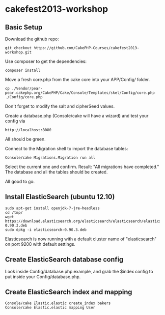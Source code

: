 # cakefest2013-workshop

## Basic Setup

Download the github repo:

	git checkout https://github.com/CakePHP-Courses/cakefest2013-workshop.git

Use composer to get the dependencies:

	composer install

Move a fresh core.php from the cake core into your APP/Config/ folder.

    cp ./Vendor/pear-pear.cakephp.org/CakePHP/Cake/Console/Templates/skel/Config/core.php ./Config/core.php

Don't forget to modify the salt and cipherSeed values.

Create a database.php (Console/cake will have a wizard) and test your config via

	http://localhost:8080

All should be green.

Connect to the Migration shell to import the database tables:

	Console/cake Migrations.Migration run all

Select the current one and confirm. Result: "All migrations have completed."
The database and all the tables should be created.

All good to go.

## Install ElasticSearch (ubuntu 12.10)

    sudo apt-get install openjdk-7-jre-headless
    cd /tmp/
    wget https://download.elasticsearch.org/elasticsearch/elasticsearch/elasticsearch-0.90.3.deb
    sudo dpkg -i elasticsearch-0.90.3.deb

Elasticsearch is now running with a default cluster name of "elasticsearch" on port 9200 with default settings.

## Create ElasticSearch database config

Look inside Config/database.php.example, and grab the $index config to put inside your Config/database.php.

## Create ElasticSearch index and mapping

    Console/cake Elastic.elastic create_index bakers
    Console/cake Elastic.elastic mapping User

